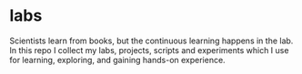 # labs
Scientists learn from books, but the continuous learning happens in the lab. In this repo I collect my labs, projects, scripts and experiments which I use for learning, exploring, and gaining hands-on experience.
